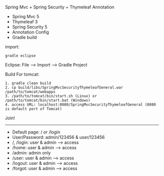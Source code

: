 Spring Mvc + Spring Security + Thymeleaf Annotation
- Spring Mvc 5
- Thymeleaf 3
- Spring Security 5
- Annotation Config
- Gradle build

import:

    gradle eclipse

  
Eclipse: File --> Import --> Gradle Project


Build For tomcat:

    1. gradle clean build
    2. cp build/libs/SpringMvcSecurityThymeleafGeneral.war /path/to/tomcat/webapps
    3. /path/to/tomcat/bin/start.sh (Linux) or /path/to/tomcat/bin/start.bat (Windows)
    4. access URL: localhost:8080/SpringMvcSecurityThymeleafGeneral (8080 is default port of Tomcat)
    
    
Join!


-----------
- Default page: / or /login
- User/Password: admin/123456 & user/123456
- /, /login: user & admin --> access
- /home: user & admin --> access
- /admin: admin only
- /user: user & admin --> access
- /logout: user & admin --> access
- /forgot: user & admin --> access
